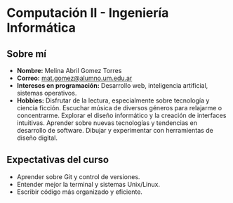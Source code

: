 # Computación II - Ingeniería Informática

## Sobre mí
- **Nombre:** Melina Abril Gomez Torres
- **Correo:** mat.gomez@alumno.um.edu.ar
- **Intereses en programación:** Desarrollo web, inteligencia artificial, sistemas operativos.
- **Hobbies:** 
Disfrutar de la lectura, especialmente sobre tecnología y ciencia ficción.
Escuchar música de diversos géneros para relajarme o concentrarme.
Explorar el diseño informático y la creación de interfaces intuitivas.
Aprender sobre nuevas tecnologías y tendencias en desarrollo de software.
Dibujar y experimentar con herramientas de diseño digital.

## Expectativas del curso
- Aprender sobre Git y control de versiones.
- Entender mejor la terminal y sistemas Unix/Linux.
- Escribir código más organizado y eficiente.
